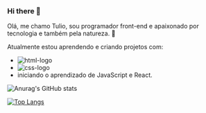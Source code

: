 ### Hi there 👋

Olá, me chamo Tulio, sou programador front-end e apaixonado por tecnologia e também pela natureza. :leaves:

Atualmente estou aprendendo e criando projetos com:
 - <img src="https://img.shields.io/badge/HTML5-E34F26?style=for-the-badge&logo=html5&logoColor=white" alt="html-logo">
 - <img src="https://img.shields.io/badge/CSS3-1572B6?style=for-the-badge&logo=css3&logoColor=white" alt="css-logo">
 - iniciando o aprendizado de JavaScript e React. 

![Anurag's GitHub stats](https://github-readme-stats.vercel.app/api?username=TulioFarias&show_icons=true&theme=tokyonight)


[![Top Langs](https://github-readme-stats.vercel.app/api/top-langs/?username=TulioFarias&layout=compact)](https://github.com/anuraghazra/github-readme-stats)




<!--
**TulioFarias/TulioFarias** is a ✨ _special_ ✨ repository because its `README.md` (this file) appears on your GitHub profile.

Here are some ideas to get you started:

- 🔭 I’m currently working on ...
- 🌱 I’m currently learning ...
- 👯 I’m looking to collaborate on ...
- 🤔 I’m looking for help with ...
- 💬 Ask me about ...
- 📫 How to reach me: ...
- 😄 Pronouns: ...
- ⚡ Fun fact: ...
-->
